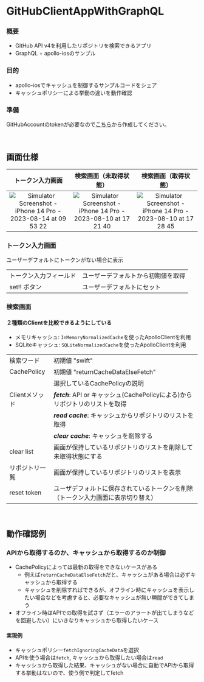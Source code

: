 # GitHubClientAppWithGraphQL
### 概要
- GitHub API v4を利用したリポジトリを検索できるアプリ
- GraphQL + apollo-iosのサンプル

### 目的
- apollo-iosでキャッシュを制御するサンプルコードをシェア
- キャッシュポリシーによる挙動の違いを動作確認

### 準備
GitHubAccountのtokenが必要なので[こちら](https://github.com/settings/tokens)から作成してください。

<BR>

## 画面仕様

|トークン入力画面|検索画面（未取得状態）|検索画面（取得状態）|
|:-:|:-:|:-:|
|![Simulator Screenshot - iPhone 14 Pro - 2023-08-14 at 09 53 22](https://github.com/terry-private/GitHubClientAppWithGraphQL/assets/57483158/1eed837a-2864-4118-a992-0e2ef631c185)|![Simulator Screenshot - iPhone 14 Pro - 2023-08-10 at 17 21 40](https://github.com/terry-private/GitHubClientAppWithGraphQL/assets/57483158/f4aad89d-5918-4060-90f0-3b1cdac858d5)|![Simulator Screenshot - iPhone 14 Pro - 2023-08-10 at 17 28 45](https://github.com/terry-private/GitHubClientAppWithGraphQL/assets/57483158/7deae303-c6c4-4100-a6f5-63524263802c)|

### トークン入力画面
ユーザーデフォルトにトークンがない場合に表示

|||
|:-|:-|
|トークン入力フィールド|ユーザーデフォルトから初期値を取得|
|set!! ボタン|ユーザーデフォルトにセット|

### 検索画面
#### ２種類のClientを比較できるようにしている
- メモリキャッシュ: `InMemoryNormalizedCache`を使ったApolloClientを利用
- SQLiteキャッシュ: `SQLiteNormalizedCache`を使ったApolloClientを利用

|||
|:-|:-|
| 検索ワード | 初期値 "swift" |
| CachePolicy | 初期値 "returnCacheDataElseFetch" |
|| 選択しているCachePolicyの説明 |
| Clientメソッド | ***fetch***: API or キャッシュ(CachePolicyによる)からリポジトリのリストを取得 |
|| ***read cache***: キャッシュからリポジトリのリストを取得 |
|| ***clear cache***: キャッシュを削除する |
| clear list | 画面が保持しているリポジトリのリストを削除して未取得状態にする |
| リポジトリ一覧 | 画面が保持しているリポジトリのリストを表示 |
|reset token　| ユーザデフォルトに保存されているトークンを削除（トークン入力画面に表示切り替え） |

<BR>

## 動作確認例

### APIから取得するのか、キャッシュから取得するのか制御
- CachePolicyによっては最新の取得をできないケースがある
  - 例えば`returnCacheDataElseFetch`だと、キャッシュがある場合は必ずキャッシュから取得する
  - キャッシュを削除すればできるが、オフライン時にキャッシュを表示したい場合などを考慮すると、必要なキャッシュが無い瞬間ができてしまう
- オフライン時はAPIでの取得を試さず（エラーのアラートが出てしまうなどを回避したい）にいきなりキャッシュから取得したいケース

#### 実現例
- キャッシュポリシー`fetchIgnoringCacheData`を選択
- APIを使う場合は`fetch`, キャッシュから取得したい場合は`read`
- キャッシュから取得した結果、キャッシュがない場合に自動でAPIから取得する挙動はないので、使う側で判定してfetch
